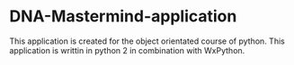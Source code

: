 # DNA-Mastermind-application
This application is created for the object orientated course of python. This application is writtin in python 2 in combination with WxPython.

